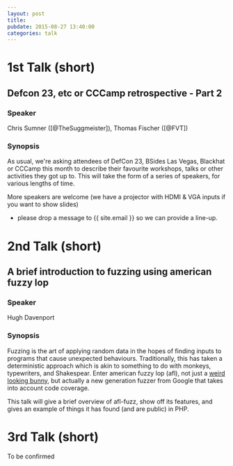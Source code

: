 ```yaml
---
layout: post
title: 
pubdate: 2015-08-27 13:40:00
categories: talk
---
```


# 1st Talk (short)

## Defcon 23, etc or CCCamp retrospective - Part 2

### Speaker

Chris Sumner ([@TheSuggmeister]), Thomas Fischer ([@FVT])

### Synopsis

As usual, we're asking attendees of DefCon 23, BSides Las Vegas,
Blackhat or CCCamp this month to describe their favourite workshops, talks
or other activities they got up to. This will take the form of a
series of speakers, for various lengths of time.

More speakers are welcome (we have a projector with HDMI & VGA inputs if you want to show slides)
- please drop a message to {{ site.email }} so we can provide a line-up.

[1]: https://twitter.com/TheSuggmeister  "@TheSuggmeister"
[2]: https://twitter.com/FVT  "@FVT"

# 2nd Talk (short)

## A brief introduction to fuzzing using american fuzzy lop

### Speaker

Hugh Davenport

### Synopsis

Fuzzing is the art of applying random data in the hopes of finding inputs
to programs that cause unexpected behaviours. Traditionally, this has taken
a deterministic approach which is akin to something to do with monkeys,
typewriters, and Shakespear. Enter american fuzzy lop (afl), not just a 
[weird looking bunny][3], but actually a new generation fuzzer from Google
that takes into account code coverage.

This talk will give a brief overview of afl-fuzz, show off its features, and
gives an example of things it has found (and are public) in PHP.

[3]: https://en.wikipedia.org/wiki/American_Fuzzy_Lop  "weird looking bunny"

# 3rd Talk (short)

To be confirmed